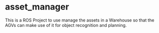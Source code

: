 # asset_manager

This is a ROS Project to use manage the assets in a Warehouse so that the AGVs can make use of it for object recognition and planning.
